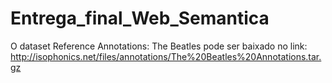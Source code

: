 # Entrega_final_Web_Semantica

O dataset Reference Annotations: The Beatles pode ser baixado no link: http://isophonics.net/files/annotations/The%20Beatles%20Annotations.tar.gz
